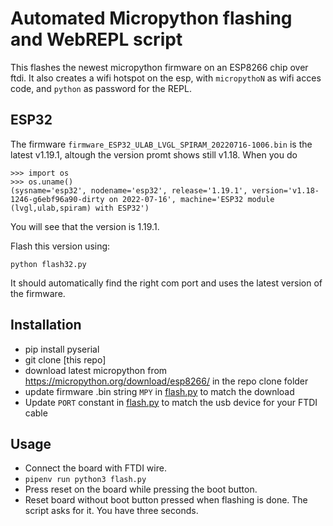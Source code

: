 # Automated Micropython flashing and WebREPL script
This flashes the newest micropython firmware on an ESP8266 chip over ftdi. It also creates a wifi hotspot on the esp, with `micropythoN` as wifi acces code, and `python` as password for the REPL.
## ESP32
The firmware `firmware_ESP32_ULAB_LVGL_SPIRAM_20220716-1006.bin` is the latest v1.19.1, altough the version promt shows still v1.18. When you do

```
>>> import os
>>> os.uname()
(sysname='esp32', nodename='esp32', release='1.19.1', version='v1.18-1246-g6ebf96a90-dirty on 2022-07-16', machine='ESP32 module (lvgl,ulab,spiram) with ESP32')
```
You will see that the version is 1.19.1.

Flash this version using:
```
python flash32.py 
```

It should automatically find the right com port and uses the latest version of the firmware.

## Installation
- pip install pyserial
- git clone [this repo]
- download latest micropython from https://micropython.org/download/esp8266/ in the repo clone folder
- update firmware .bin string `MPY` in [flash.py](flash.py) to match the download 
- Update `PORT` constant in [flash.py](flash.py) to match the usb device for your FTDI cable

## Usage
- Connect the board with FTDI wire.
- `pipenv run python3 flash.py`
- Press reset on the board while pressing the boot button.
- Reset board without boot button pressed when flashing is done. The script asks for it. You have three seconds. 